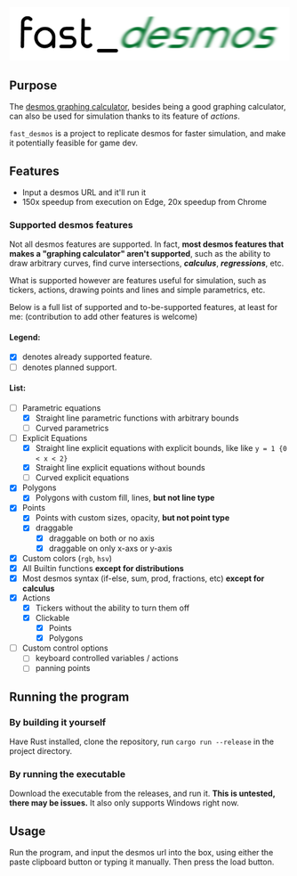 ![logo](logo.png)

## Purpose

The [desmos graphing calculator](https://www.desmos.com/), besides being a good graphing calculator, can also be used
for simulation thanks to its feature of *actions*.

`fast_desmos` is a project to replicate desmos for faster simulation, and make it potentially feasible for game dev.

## Features

- Input a desmos URL and it'll run it
- 150x speedup from execution on Edge, 20x speedup from Chrome

### Supported desmos features

Not all desmos features are supported. In fact, **most desmos features that makes a "graphing calculator" aren't
supported**, such as the ability to draw arbitrary curves, find curve intersections, ___calculus___, ___regressions___,
etc.

What is supported however are features useful for simulation, such as tickers, actions, drawing points and lines and
simple parametrics, etc.

Below is a full list of supported and to-be-supported features, at least for me: (contribution to add other features is
welcome)

#### Legend:

- [x] denotes already supported feature.
- [ ] denotes planned support.

#### List:

- [ ] Parametric equations
    - [x] Straight line parametric functions with arbitrary bounds
    - [ ] Curved parametrics
- [ ] Explicit Equations
    - [x] Straight line explicit equations with explicit bounds, like like `y = 1 {0 < x < 2}`
    - [x] Straight line explicit equations without bounds
    - [ ] Curved explicit equations
- [x] Polygons
    - [x] Polygons with custom fill, lines, **but not line type**
- [x] Points
    - [x] Points with custom sizes, opacity, **but not point type**
    - [x] draggable
        - [x] draggable on both or no axis
        - [x] draggable on only x-axs or y-axis
- [x] Custom colors (`rgb`, `hsv`)
- [x] All Builtin functions **except for distributions**
- [x] Most desmos syntax (if-else, sum, prod, fractions, etc) **except for calculus**
- [x] Actions
    - [x] Tickers without the ability to turn them off
    - [x] Clickable
        - [x] Points
        - [x] Polygons
- [ ] Custom control options
    - [ ] keyboard controlled variables / actions
    - [ ] panning points

## Running the program

### By building it yourself

Have Rust installed, clone the repository, run `cargo run --release` in the project directory.

### By running the executable

Download the executable from the releases, and run it. **This is untested, there may be issues.**
It also only supports Windows right now.

## Usage

Run the program, and input the desmos url into the box, using either the paste clipboard button or typing it manually.
Then press the load button.